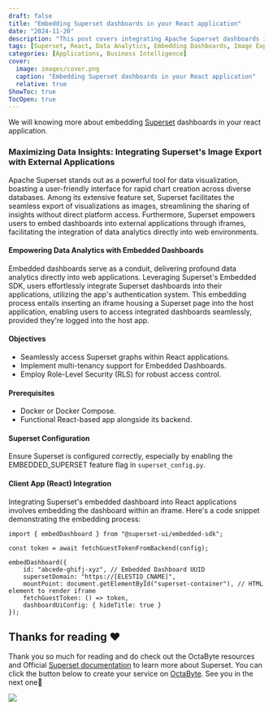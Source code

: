 ```yaml
---
draft: false
title: "Embedding Superset dashboards in your React application"
date: "2024-11-20"
description: "This post covers integrating Apache Superset dashboards into React applications using iframes. It explains how to export Superset visualizations as images and embed them, while also addressing multi-tenancy, role-based security, and required configurations."
tags: [Superset, React, Data Analytics, Embedding Dashboards, Image Export, Iframes, Embedded SDK, Multi-Tenancy, Role-Based Security, Docker, Authentication, Web Integration, Business Intelligence]
categories: [Applications, Business Intelligence]
cover:
  image: images/cover.png
  caption: "Embedding Superset dashboards in your React application"
  relative: true
ShowToc: true
TocOpen: true
---
```



We will knowing more about embedding [Superset](https://octabyte.io/applications/business-intelligence/superset) dashboards in your react application. 

### Maximizing Data Insights: Integrating Superset's Image Export with External Applications

Apache Superset stands out as a powerful tool for data visualization, boasting a user\-friendly interface for rapid chart creation across diverse databases. Among its extensive feature set, Superset facilitates the seamless export of visualizations as images, streamlining the sharing of insights without direct platform access. Furthermore, Superset empowers users to embed dashboards into external applications through iframes, facilitating the integration of data analytics directly into web environments.

#### Empowering Data Analytics with Embedded Dashboards

Embedded dashboards serve as a conduit, delivering profound data analytics directly into web applications. Leveraging Superset's Embedded SDK, users effortlessly integrate Superset dashboards into their applications, utilizing the app's authentication system. This embedding process entails inserting an iframe housing a Superset page into the host application, enabling users to access integrated dashboards seamlessly, provided they're logged into the host app.

#### Objectives

* Seamlessly access Superset graphs within React applications.
* Implement multi\-tenancy support for Embedded Dashboards.
* Employ Role\-Level Security (RLS) for robust access control.

#### Prerequisites

* Docker or Docker Compose.
* Functional React\-based app alongside its backend.

#### Superset Configuration

Ensure Superset is configured correctly, especially by enabling the EMBEDDED\_SUPERSET feature flag in `superset_config.py`.

#### Client App (React) Integration

Integrating Superset's embedded dashboard into React applications involves embedding the dashboard within an iframe. Here's a code snippet demonstrating the embedding process:


```
import { embedDashboard } from "@superset-ui/embedded-sdk";

const token = await fetchGuestTokenFromBackend(config);

embedDashboard({
    id: "abcede-ghifj-xyz", // Embedded Dashboard UUID
    supersetDomain: "https://[ELESTIO_CNAME]",
    mountPoint: document.getElementById("superset-container"), // HTML element to render iframe
    fetchGuestToken: () => token,
    dashboardUiConfig: { hideTitle: true }
});

```
## **Thanks for reading ❤️**

Thank you so much for reading and do check out the OctaByte resources and Official [Superset documentation](https://superset.apache.org/docs/intro/?ref=blog.octabyte.io) to learn more about Superset. You can click the button below to create your service on [OctaByte](https://octabyte.io/applications/business-intelligence/superset). See you in the next one👋

[![](/images/octabyte-deploy.png)](https://octabyte.io/applications/business-intelligence/superset)

